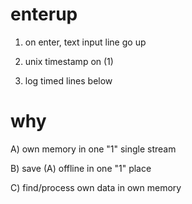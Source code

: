 # enterup

1) on enter, text input line go up

2) unix timestamp on (1)     

3) log timed lines below    

# why

A) own memory in one "1" single stream     

B) save (A) offline in one "1" place     

C) find/process own data in own memory       
